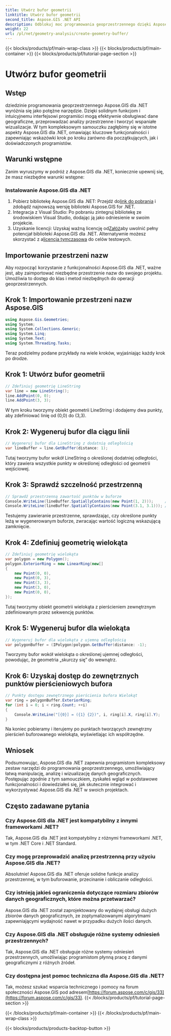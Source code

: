 ```yaml
---
title: Utwórz bufor geometrii
linktitle: Utwórz bufor geometrii
second_title: Aspose.GIS .NET API
description: Odblokuj moc programowania geoprzestrzennego dzięki Aspose.GIS dla .NET. Z łatwością wykonuj analizy przestrzenne, wizualizuj dane i nie tylko.
weight: 22
url: /pl/net/geometry-analysis/create-geometry-buffer/
---
```


{{< blocks/products/pf/main-wrap-class >}}
{{< blocks/products/pf/main-container >}}
{{< blocks/products/pf/tutorial-page-section >}}

# Utwórz bufor geometrii

## Wstęp
dziedzinie programowania geoprzestrzennego Aspose.GIS dla .NET wyróżnia się jako potężne narzędzie. Dzięki solidnym funkcjom i intuicyjnemu interfejsowi programiści mogą efektywnie obsługiwać dane geograficzne, przeprowadzać analizy przestrzenne i tworzyć wspaniałe wizualizacje. W tym kompleksowym samouczku zagłębimy się w istotne aspekty Aspose.GIS dla .NET, omawiając kluczowe funkcjonalności i zapewniając wskazówki krok po kroku zarówno dla początkujących, jak i doświadczonych programistów.
## Warunki wstępne
Zanim wyruszymy w podróż z Aspose.GIS dla .NET, koniecznie upewnij się, że masz niezbędne warunki wstępne:
### Instalowanie Aspose.GIS dla .NET
1.  Pobierz bibliotekę Aspose.GIS dla .NET: Przejdź do[link do pobrania](https://releases.aspose.com/gis/net/) i zdobądź najnowszą wersję biblioteki Aspose.GIS for .NET.
2. Integracja z Visual Studio: Po pobraniu zintegruj bibliotekę ze środowiskiem Visual Studio, dodając ją jako odniesienie w swoim projekcie.
3.  Uzyskanie licencji: Uzyskaj ważną licencję od[Załóż](https://purchase.aspose.com/buy)aby uwolnić pełny potencjał biblioteki Aspose.GIS dla .NET. Alternatywnie możesz skorzystać z a[licencja tymczasowa](https://purchase.aspose.com/temporary-license/) do celów testowych.

## Importowanie przestrzeni nazw
Aby rozpocząć korzystanie z funkcjonalności Aspose.GIS dla .NET, ważne jest, aby zaimportować niezbędne przestrzenie nazw do swojego projektu. Umożliwia to dostęp do klas i metod niezbędnych do operacji geoprzestrzennych.
## Krok 1: Importowanie przestrzeni nazw Aspose.GIS
```csharp
using Aspose.Gis.Geometries;
using System;
using System.Collections.Generic;
using System.Linq;
using System.Text;
using System.Threading.Tasks;
```

Teraz podzielmy podane przykłady na wiele kroków, wyjaśniając każdy krok po drodze.
## Krok 1: Utwórz bufor geometrii
```csharp
// Zdefiniuj geometrię LineString
var line = new LineString();
line.AddPoint(0, 0);
line.AddPoint(3, 3);
```
W tym kroku tworzymy obiekt geometrii LineString i dodajemy dwa punkty, aby zdefiniować linię od (0,0) do (3,3).
## Krok 2: Wygeneruj bufor dla ciągu linii
```csharp
// Wygeneruj bufor dla LineString z dodatnią odległością
var lineBuffer = line.GetBuffer(distance: 1);
```
Tutaj tworzymy bufor wokół LineString o określonej dodatniej odległości, który zawiera wszystkie punkty w określonej odległości od geometrii wejściowej.
## Krok 3: Sprawdź szczelność przestrzenną
```csharp
// Sprawdź przestrzenną zawartość punktów w buforze
Console.WriteLine(lineBuffer.SpatiallyContains(new Point(1, 2)));     // PRAWDA
Console.WriteLine(lineBuffer.SpatiallyContains(new Point(3.1, 3.1))); // PRAWDA
```
Testujemy zawieranie przestrzenne, sprawdzając, czy określone punkty leżą w wygenerowanym buforze, zwracając wartość logiczną wskazującą zamknięcie.
## Krok 4: Zdefiniuj geometrię wielokąta
```csharp
// Zdefiniuj geometrię wielokąta
var polygon = new Polygon();
polygon.ExteriorRing = new LinearRing(new[]
{
    new Point(0, 0),
    new Point(0, 3),
    new Point(3, 3),
    new Point(3, 0),
    new Point(0, 0),
});
```
Tutaj tworzymy obiekt geometrii wielokąta z pierścieniem zewnętrznym zdefiniowanym przez sekwencję punktów.
## Krok 5: Wygeneruj bufor dla wielokąta
```csharp
// Wygeneruj bufor dla wielokąta z ujemną odległością
var polygonBuffer = (IPolygon)polygon.GetBuffer(distance: -1);
```
Tworzymy bufor wokół wielokąta o określonej ujemnej odległości, powodując, że geometria „skurczy się” do wewnątrz.
## Krok 6: Uzyskaj dostęp do zewnętrznych punktów pierścieniowych bufora
```csharp
// Punkty dostępu zewnętrznego pierścienia bufora Wielokąt
var ring = polygonBuffer.ExteriorRing;
for (int i = 0; i < ring.Count; ++i)
{
    Console.WriteLine("[{0}] = ({1} {2})", i, ring[i].X, ring[i].Y);
}
```
Na koniec pobieramy i iterujemy po punktach tworzących zewnętrzny pierścień buforowanego wielokąta, wyświetlając ich współrzędne.

## Wniosek
Podsumowując, Aspose.GIS dla .NET zapewnia programistom kompleksowy zestaw narzędzi do programowania geoprzestrzennego, umożliwiający łatwą manipulację, analizę i wizualizację danych geograficznych. Postępując zgodnie z tym samouczkiem, zyskałeś wgląd w podstawowe funkcjonalności i dowiedziałeś się, jak skutecznie integrować i wykorzystywać Aspose.GIS dla .NET w swoich projektach.
## Często zadawane pytania
### Czy Aspose.GIS dla .NET jest kompatybilny z innymi frameworkami .NET?
Tak, Aspose.GIS dla .NET jest kompatybilny z różnymi frameworkami .NET, w tym .NET Core i .NET Standard.
### Czy mogę przeprowadzić analizę przestrzenną przy użyciu Aspose.GIS dla .NET?
Absolutnie! Aspose.GIS dla .NET oferuje solidne funkcje analizy przestrzennej, w tym buforowanie, przecinanie i obliczanie odległości.
### Czy istnieją jakieś ograniczenia dotyczące rozmiaru zbiorów danych geograficznych, które można przetwarzać?
Aspose.GIS dla .NET został zaprojektowany do wydajnej obsługi dużych zbiorów danych geograficznych, ze zoptymalizowanymi algorytmami zapewniającymi wydajność nawet w przypadku dużych ilości danych.
### Czy Aspose.GIS dla .NET obsługuje różne systemy odniesień przestrzennych?
Tak, Aspose.GIS dla .NET obsługuje różne systemy odniesień przestrzennych, umożliwiając programistom płynną pracę z danymi geograficznymi z różnych źródeł.
### Czy dostępna jest pomoc techniczna dla Aspose.GIS dla .NET?
 Tak, możesz szukać wsparcia technicznego i pomocy na forum społeczności Aspose.GIS pod adresem[https://forum.aspose.com/c/gis/33](https://forum.aspose.com/c/gis/33).
{{< /blocks/products/pf/tutorial-page-section >}}

{{< /blocks/products/pf/main-container >}}
{{< /blocks/products/pf/main-wrap-class >}}

{{< blocks/products/products-backtop-button >}}
